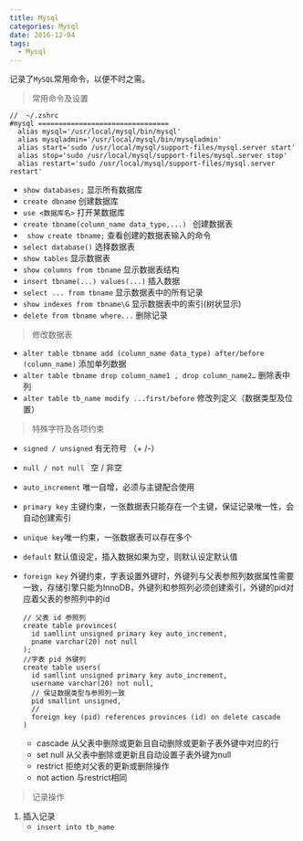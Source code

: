 ```yaml
---
title: Mysql
categories: Mysql
date: 2016-12-04
tags: 
  - Mysql
---
```


记录了`MySQL`常用命令，以便不时之需。
<!-- more -->

> 常用命令及设置

```shell
//  ~/.zshrc
#mysql ================================
  alias mysql='/usr/local/mysql/bin/mysql' 
  alias mysqladmin='/usr/local/mysql/bin/mysqladmin'
  alias start='sudo /usr/local/mysql/support-files/mysql.server start'
  alias stop='sudo /usr/local/mysql/support-files/mysql.server stop'
  alias restart='sudo /usr/local/mysql/support-files/mysql.server restart'
```


- `show databases;` 显示所有数据库
- `create dbname` 创建数据库
- `use <数据库名>` 打开某数据库
- `create tbname(column_name data_type,...) ` 创建数据表
- ` show create tbname;` 查看创建的数据表输入的命令
- `select database()` 选择数据表
- `show tables` 显示数据表
- `show columns from tbname` 显示数据表结构
- `insert tbname(...) values(...)` 插入数据
- `select ... from tbname` 显示数据表中的所有记录
- `show indexes from tbname\G` 显示数据表中的索引(树状显示)
- `delete from tbname where...` 删除记录


> 修改数据表

- `alter table tbname add (column_name data_type) after/before (column_name)` 添加单列数据
- `alter table tbname drop column_name1 , drop column_name2…` 删除表中列
- `alter table tb_name modify ...first/before` 修改列定义（数据类型及位置）



> 特殊字符及各项约束

- `signed / unsigned` 有无符号 （+ /-）

- `null / not null ` 空 / 非空 

- `auto_increment` 唯一自增，必须与主键配合使用

- `primary key` 主键约束，一张数据表只能存在一个主键，保证记录唯一性，会自动创建索引

- `unique key`唯一约束，一张数据表可以存在多个

- `default` 默认值设定，插入数据如果为空，则默认设定默认值

- `foreign key` 外键约束，字表设置外键时，外键列与父表参照列数据属性需要一致，存储引擎只能为InnoDB，外键列和参照列必须创建索引，外键的pid对应着父表的参照列中的id

  ```mysql
  // 父表 id 参照列
  create table provinces(
  	id samllint unsigned primary key auto_increment,
  	pname varchar(20) not null
  );
  //字表 pid 外键列
  create table users(
  	id samllint unsigned primary key auto_increment,
  	username varchar(20) not null,
  	// 保证数据类型与参照列一致
  	pid smallint unsigned,
  	//
  	foreign key (pid) references provinces (id) on delete cascade
  )
  ```

  - cascade 从父表中删除或更新且自动删除或更新子表外键中对应的行
  - set null 从父表中删除或更新且自动设置子表外键为null
  - restrict 拒绝对父表的更新或删除操作
  - not action 与restrict相同

> 记录操作

1. 插入记录
   - `insert into tb_name `